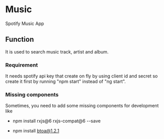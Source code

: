 # Music

Spotify Music App

## Function 
It is used to search music track, artist and album. 

### Requirement

It needs spotify api key that create on fly by using client id and secret so create it first by running "npm start" instead of "ng start". 

### Missing components 

Sometimes, you need to add some missing components for development like 

- npm install rxjs@6 rxjs-compat@6 --save 

- npm install btoa@1.2.1 
